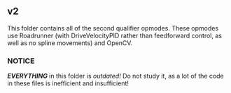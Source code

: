 ## v2

This folder contains all of the second qualifier opmodes.
These opmodes use Roadrunner (with DriveVelocityPID rather than feedforward control, as well as no spline movements) and OpenCV.

### NOTICE

***EVERYTHING*** in this folder is *outdated!* Do not study it, as a lot of the code in these files is inefficient and insufficient!